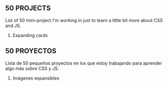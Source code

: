 ## 50 PROJECTS

List of 50 mini-project I'm working in just to learn a little bit more about CSS and JS.

1. Expanding cards

## 50 PROYECTOS

Lista de 50 pequeños proyectos en los que estoy trabajando para aprender algo más sobre CSS y JS.

1. Imágenes expansibles